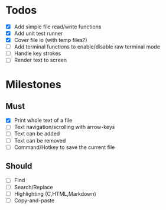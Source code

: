 # Todos

- [x] Add simple file read/write functions
- [x] Add unit test runner
- [x] Cover file io (with temp files?)
- [ ] Add terminal functions to enable/disable raw terminal mode
- [ ] Handle key strokes
- [ ] Render text to screen

# Milestones

## Must
- [x] Print whole text of a file 
- [ ] Text navigation/scrolling with arrow-keys
- [ ] Text can be added
- [ ] Text can be removed
- [ ] Command/Hotkey to save the current file

## Should
- [ ] Find
- [ ] Search/Replace
- [ ] Highlighting (C,HTML,Markdown)
- [ ] Copy-and-paste
